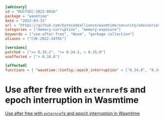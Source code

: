 ```toml
[advisory]
id = "RUSTSEC-2022-0016"
package = "wasmtime"
date = "2022-03-31"
url = "https://github.com/bytecodealliance/wasmtime/security/advisories/GHSA-gwc9-348x-qwv2"
categories = ["memory-corruption", "memory-exposure"]
keywords = ["use-after-free", "Wasm", "garbage collection"]
aliases = ["CVE-2022-24791"]

[versions]
patched = [">= 0.35.2", ">= 0.34.2, < 0.35.0"]
unaffected = ["< 0.34.0"]

[affected]
functions = { "wasmtime::Config::epoch_interruption" = ["0.34.0", "0.34.1", "0.35.0", "0.35.1"] }
```

# Use after free with `externref`s and epoch interruption in Wasmtime

[Use after free with `externref`s and epoch interruption in Wasmtime](https://github.com/bytecodealliance/wasmtime/security/advisories/GHSA-gwc9-348x-qwv2)
